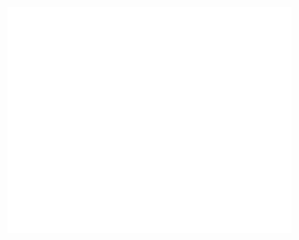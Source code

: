 <div align="center">
	<br>
		<img src="bubble.svg" width="800" height="400" alt="Are you approaching me?">
	<br>
</div>
